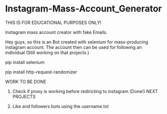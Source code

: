 
# Instagram-Mass-Account_Generator

THIS IS FOR EDUCATIONAL PURPOSES ONLY!

Instagram mass account creator with fake Emails.

Hey guys, so this is an Bot created with selenium for mass-producing instagram account. The account then can be used for following an individual (Still working on that projects.)

pip install selenium

pip install http-request-randomizer

WORK TO BE DONE

1. Check if proxy is working before rediricting to instagram (Done!)
NEXT PROJECTS

2. Like and followers bots using the username.txt

